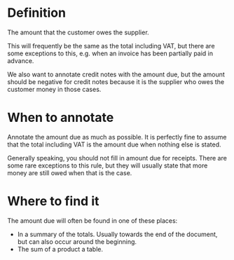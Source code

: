 # Definition
The amount that the customer owes the supplier.

This will frequently be the same as the total including VAT, but there are some exceptions to this, e.g. when an invoice has been partially paid in advance.

We also want to annotate credit notes with the amount due, but the amount should be negative for credit notes because it is the supplier who owes the customer money in those cases.

# When to annotate
Annotate the amount due as much as possible. It is perfectly fine to assume that the total including VAT is the amount due when nothing else is stated.

Generally speaking, you should not fill in amount due for receipts. There are some rare exceptions to this rule, but they will usually state that more money are still owed when that is the case.

# Where to find it
The amount due will often be found in one of these places:

* In a summary of the totals. Usually towards the end of the document, but can also occur around the beginning.
* The sum of a product a table.

